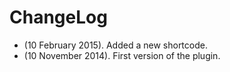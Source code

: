 # ChangeLog

* (10 February 2015). Added a new shortcode.
* (10 November 2014). First version of the plugin.
